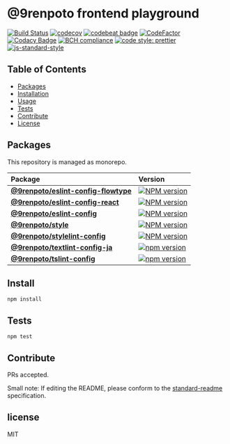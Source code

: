 # @9renpoto frontend playground

[![Build Status](https://travis-ci.org/9renpoto/frontend.svg?branch=master)](https://travis-ci.org/9renpoto/frontend)
[![codecov](https://codecov.io/gh/9renpoto/frontend/branch/master/graph/badge.svg)](https://codecov.io/gh/9renpoto/frontend)
[![codebeat badge](https://codebeat.co/badges/869816f5-3e68-4c71-a7dc-e62ab9c982dd)](https://codebeat.co/projects/github-com-9renpoto-frontend-master-d6e093af-48fc-4688-9bc8-476727971317)
[![CodeFactor](https://www.codefactor.io/repository/github/9renpoto/frontend/badge)](https://www.codefactor.io/repository/github/9renpoto/frontend)
[![Codacy Badge](https://api.codacy.com/project/badge/Grade/7b62a6e447664031ac915052d02b8d78)](https://www.codacy.com/app/9renpoto/frontend?utm_source=github.com&utm_medium=referral&utm_content=9renpoto/frontend&utm_campaign=Badge_Grade)
[![BCH compliance](https://bettercodehub.com/edge/badge/9renpoto/frontend?branch=master)](https://bettercodehub.com/)
[![code style: prettier](https://img.shields.io/badge/code_style-prettier-ff69b4.svg?style=flat-square)](https://github.com/prettier/prettier)
[![js-standard-style](https://img.shields.io/badge/code%20style-standard-brightgreen.svg)](http://standardjs.com)

## Table of Contents

- [Packages](#packages)
- [Installation](#install)
- [Usage](#usage)
- [Tests](#tests)
- [Contribute](#contribute)
- [License](#license)

## Packages

This repository is managed as monorepo.

| Package                                                                  | Version                                                                                                                                            |
| :----------------------------------------------------------------------- | :------------------------------------------------------------------------------------------------------------------------------------------------- |
| **[@9renpoto/eslint-config-flowtype](/packages/eslint-config-flowtype)** | [![NPM version](https://badge.fury.io/js/%409renpoto%2Feslint-config-flowtype.svg)](https://badge.fury.io/js/%409renpoto%2Feslint-config-flowtype) |
| **[@9renpoto/eslint-config-react](/packages/eslint-config-react)**       | [![NPM version](https://badge.fury.io/js/%409renpoto%2Feslint-config-react.svg)](https://badge.fury.io/js/%409renpoto%2Feslint-config-react)       |
| **[@9renpoto/eslint-config](/packages/eslint-config)**                   | [![NPM version](https://badge.fury.io/js/%409renpoto%2Feslint-config.svg)](https://badge.fury.io/js/%409renpoto%2Feslint-config)                   |
| **[@9renpoto/style](/packages/style)**                                   | [![NPM version](https://badge.fury.io/js/%409renpoto%2Fstyle.svg)](https://badge.fury.io/js/%409renpoto%2Feslint-config-flowtype)                  |
| **[@9renpoto/stylelint-config](/packages/stylelint-config)**             | [![NPM version](https://badge.fury.io/js/%409renpoto%2Fstylelint-config.svg)](https://badge.fury.io/js/%409renpoto%2Fstylelint-config)             |
| **[@9renpoto/textlint-config-ja](/packages/textlint-config-ja)**         | [![npm version](https://badge.fury.io/js/%409renpoto%2Ftextlint-config-ja.svg)](https://badge.fury.io/js/%409renpoto%2Ftextlint-config-ja)         |
| **[@9renpoto/tslint-config](/packages/tslint-config)**                   | [![npm version](https://badge.fury.io/js/%409renpoto%2Ftslint-config.svg)](https://badge.fury.io/js/%409renpoto%2Ftslint-config)                   |

## Install

    npm install

## Tests

    npm test

## Contribute

PRs accepted.

Small note: If editing the README, please conform to the [standard-readme](https://github.com/RichardLitt/standard-readme) specification.

## license

MIT
